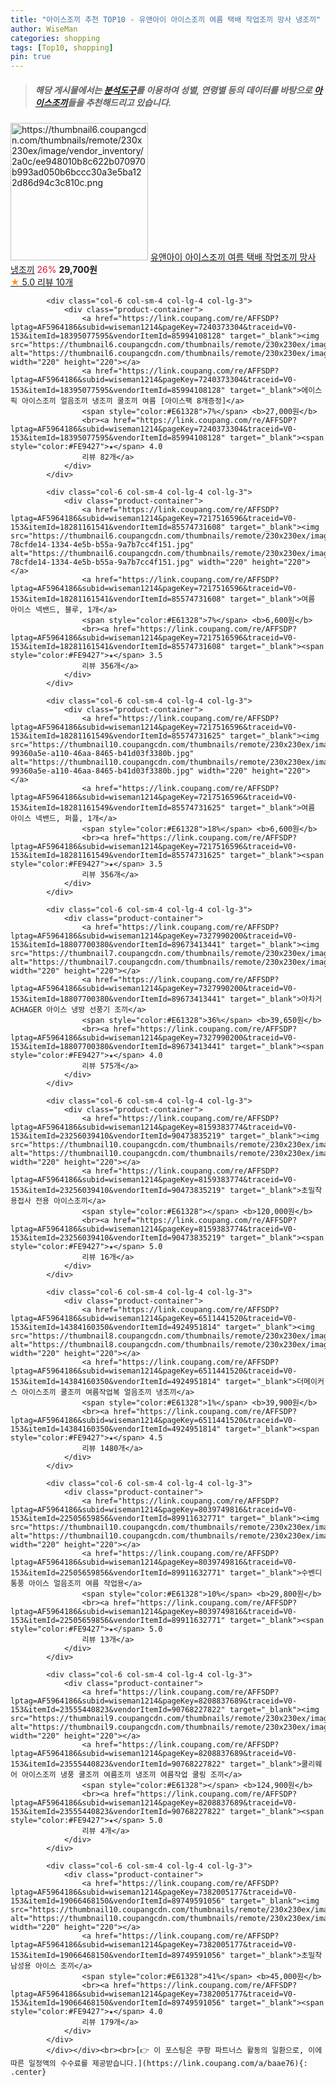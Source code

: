 ```yaml
---
title: "아이스조끼 추천 TOP10 - 유앤아이 아이스조끼 여름 택배 작업조끼 망사 냉조끼"
author: WiseMan
categories: shopping
tags: [Top10, shopping]
pin: true
---
```


> ##### 해당 게시물에서는 [**분석도구**](https://itemscout.io/)를 이용하여 **성별**, **연령별** 등의 데이터를 바탕으로 [**아이스조끼**](https://link.coupang.com/a/baae76)들을 추천해드리고 있습니다.
<div class="container"><div class="row">
            <div class="col-6 col-sm-4 col-lg-4 col-lg-3">
                <div class="product-container">
                    <a href="https://link.coupang.com/re/AFFSDP?lptag=AF5964186&subid=wiseman1214&pageKey=8229145738&traceid=V0-153&itemId=23677562658&vendorItemId=90702771115" target="_blank"><img src="https://thumbnail6.coupangcdn.com/thumbnails/remote/230x230ex/image/vendor_inventory/2a0c/ee948010b8c622b070970b993ad050b6bccc30a3e5ba122d86d94c3c810c.png" alt="https://thumbnail6.coupangcdn.com/thumbnails/remote/230x230ex/image/vendor_inventory/2a0c/ee948010b8c622b070970b993ad050b6bccc30a3e5ba122d86d94c3c810c.png" width="220" height="220"></a>
                    <a href="https://link.coupang.com/re/AFFSDP?lptag=AF5964186&subid=wiseman1214&pageKey=8229145738&traceid=V0-153&itemId=23677562658&vendorItemId=90702771115" target="_blank">유앤아이 아이스조끼 여름 택배 작업조끼 망사 냉조끼</a>
                    <span style="color:#E61328">26%</span> <b>29,700원</b>
                    <br><a href="https://link.coupang.com/re/AFFSDP?lptag=AF5964186&subid=wiseman1214&pageKey=8229145738&traceid=V0-153&itemId=23677562658&vendorItemId=90702771115" target="_blank"><span style="color:#FE9427">★</span> 5.0
                    리뷰 10개</a>
                </div>
            </div>
            
            <div class="col-6 col-sm-4 col-lg-4 col-lg-3">
                <div class="product-container">
                    <a href="https://link.coupang.com/re/AFFSDP?lptag=AF5964186&subid=wiseman1214&pageKey=7240373304&traceid=V0-153&itemId=18395077595&vendorItemId=85994108128" target="_blank"><img src="https://thumbnail6.coupangcdn.com/thumbnails/remote/230x230ex/image/vendor_inventory/c1b1/09fd1a8e7afee7ca5d613b503d0a97cb0bc0f76e5b4fecbbf9c4d1b74544.jpg" alt="https://thumbnail6.coupangcdn.com/thumbnails/remote/230x230ex/image/vendor_inventory/c1b1/09fd1a8e7afee7ca5d613b503d0a97cb0bc0f76e5b4fecbbf9c4d1b74544.jpg" width="220" height="220"></a>
                    <a href="https://link.coupang.com/re/AFFSDP?lptag=AF5964186&subid=wiseman1214&pageKey=7240373304&traceid=V0-153&itemId=18395077595&vendorItemId=85994108128" target="_blank">에이스픽 아이스조끼 얼음조끼 냉조끼 쿨조끼 여름 [아이스팩 8개증정]</a>
                    <span style="color:#E61328">7%</span> <b>27,000원</b>
                    <br><a href="https://link.coupang.com/re/AFFSDP?lptag=AF5964186&subid=wiseman1214&pageKey=7240373304&traceid=V0-153&itemId=18395077595&vendorItemId=85994108128" target="_blank"><span style="color:#FE9427">★</span> 4.0
                    리뷰 82개</a>
                </div>
            </div>
            
            <div class="col-6 col-sm-4 col-lg-4 col-lg-3">
                <div class="product-container">
                    <a href="https://link.coupang.com/re/AFFSDP?lptag=AF5964186&subid=wiseman1214&pageKey=7217516596&traceid=V0-153&itemId=18281161541&vendorItemId=85574731608" target="_blank"><img src="https://thumbnail6.coupangcdn.com/thumbnails/remote/230x230ex/image/retail/images/7030432203504785-78cfde14-1334-4e5b-b55a-9a7b7cc4f151.jpg" alt="https://thumbnail6.coupangcdn.com/thumbnails/remote/230x230ex/image/retail/images/7030432203504785-78cfde14-1334-4e5b-b55a-9a7b7cc4f151.jpg" width="220" height="220"></a>
                    <a href="https://link.coupang.com/re/AFFSDP?lptag=AF5964186&subid=wiseman1214&pageKey=7217516596&traceid=V0-153&itemId=18281161541&vendorItemId=85574731608" target="_blank">여름 아이스 넥밴드, 블루, 1개</a>
                    <span style="color:#E61328">7%</span> <b>6,600원</b>
                    <br><a href="https://link.coupang.com/re/AFFSDP?lptag=AF5964186&subid=wiseman1214&pageKey=7217516596&traceid=V0-153&itemId=18281161541&vendorItemId=85574731608" target="_blank"><span style="color:#FE9427">★</span> 3.5
                    리뷰 356개</a>
                </div>
            </div>
            
            <div class="col-6 col-sm-4 col-lg-4 col-lg-3">
                <div class="product-container">
                    <a href="https://link.coupang.com/re/AFFSDP?lptag=AF5964186&subid=wiseman1214&pageKey=7217516596&traceid=V0-153&itemId=18281161549&vendorItemId=85574731625" target="_blank"><img src="https://thumbnail10.coupangcdn.com/thumbnails/remote/230x230ex/image/retail/images/4914123443945227-99360a5e-a110-46aa-8465-b41d03f3380b.jpg" alt="https://thumbnail10.coupangcdn.com/thumbnails/remote/230x230ex/image/retail/images/4914123443945227-99360a5e-a110-46aa-8465-b41d03f3380b.jpg" width="220" height="220"></a>
                    <a href="https://link.coupang.com/re/AFFSDP?lptag=AF5964186&subid=wiseman1214&pageKey=7217516596&traceid=V0-153&itemId=18281161549&vendorItemId=85574731625" target="_blank">여름 아이스 넥밴드, 퍼플, 1개</a>
                    <span style="color:#E61328">18%</span> <b>6,600원</b>
                    <br><a href="https://link.coupang.com/re/AFFSDP?lptag=AF5964186&subid=wiseman1214&pageKey=7217516596&traceid=V0-153&itemId=18281161549&vendorItemId=85574731625" target="_blank"><span style="color:#FE9427">★</span> 3.5
                    리뷰 356개</a>
                </div>
            </div>
            
            <div class="col-6 col-sm-4 col-lg-4 col-lg-3">
                <div class="product-container">
                    <a href="https://link.coupang.com/re/AFFSDP?lptag=AF5964186&subid=wiseman1214&pageKey=7327990200&traceid=V0-153&itemId=18807700380&vendorItemId=89673413441" target="_blank"><img src="https://thumbnail7.coupangcdn.com/thumbnails/remote/230x230ex/image/vendor_inventory/c1ec/b60874e25f6d516615cf2b2ed8db1b36d70aff503791e130d4d26922a748.jpg" alt="https://thumbnail7.coupangcdn.com/thumbnails/remote/230x230ex/image/vendor_inventory/c1ec/b60874e25f6d516615cf2b2ed8db1b36d70aff503791e130d4d26922a748.jpg" width="220" height="220"></a>
                    <a href="https://link.coupang.com/re/AFFSDP?lptag=AF5964186&subid=wiseman1214&pageKey=7327990200&traceid=V0-153&itemId=18807700380&vendorItemId=89673413441" target="_blank">아차거 ACHAGER 아이스 냉방 선풍기 조끼</a>
                    <span style="color:#E61328">36%</span> <b>39,650원</b>
                    <br><a href="https://link.coupang.com/re/AFFSDP?lptag=AF5964186&subid=wiseman1214&pageKey=7327990200&traceid=V0-153&itemId=18807700380&vendorItemId=89673413441" target="_blank"><span style="color:#FE9427">★</span> 4.0
                    리뷰 575개</a>
                </div>
            </div>
            
            <div class="col-6 col-sm-4 col-lg-4 col-lg-3">
                <div class="product-container">
                    <a href="https://link.coupang.com/re/AFFSDP?lptag=AF5964186&subid=wiseman1214&pageKey=8159383774&traceid=V0-153&itemId=23256039410&vendorItemId=90473835219" target="_blank"><img src="https://thumbnail10.coupangcdn.com/thumbnails/remote/230x230ex/image/vendor_inventory/a29b/b035002f9b70a1df76aef97e459b29775ccbf60f1f6ed87e41e29b2f0c87.jpg" alt="https://thumbnail10.coupangcdn.com/thumbnails/remote/230x230ex/image/vendor_inventory/a29b/b035002f9b70a1df76aef97e459b29775ccbf60f1f6ed87e41e29b2f0c87.jpg" width="220" height="220"></a>
                    <a href="https://link.coupang.com/re/AFFSDP?lptag=AF5964186&subid=wiseman1214&pageKey=8159383774&traceid=V0-153&itemId=23256039410&vendorItemId=90473835219" target="_blank">초밀착 용접사 전용 아이스조끼</a>
                    <span style="color:#E61328"></span> <b>120,000원</b>
                    <br><a href="https://link.coupang.com/re/AFFSDP?lptag=AF5964186&subid=wiseman1214&pageKey=8159383774&traceid=V0-153&itemId=23256039410&vendorItemId=90473835219" target="_blank"><span style="color:#FE9427">★</span> 5.0
                    리뷰 16개</a>
                </div>
            </div>
            
            <div class="col-6 col-sm-4 col-lg-4 col-lg-3">
                <div class="product-container">
                    <a href="https://link.coupang.com/re/AFFSDP?lptag=AF5964186&subid=wiseman1214&pageKey=6511441520&traceid=V0-153&itemId=14384160350&vendorItemId=4924951814" target="_blank"><img src="https://thumbnail8.coupangcdn.com/thumbnails/remote/230x230ex/image/vendor_inventory/11c1/9503a2b98057e4743284383318c2435b7dc25ad1346fa24c39548a990eca.jpg" alt="https://thumbnail8.coupangcdn.com/thumbnails/remote/230x230ex/image/vendor_inventory/11c1/9503a2b98057e4743284383318c2435b7dc25ad1346fa24c39548a990eca.jpg" width="220" height="220"></a>
                    <a href="https://link.coupang.com/re/AFFSDP?lptag=AF5964186&subid=wiseman1214&pageKey=6511441520&traceid=V0-153&itemId=14384160350&vendorItemId=4924951814" target="_blank">더메이커스 아이스조끼 쿨조끼 여름작업복 얼음조끼 냉조끼</a>
                    <span style="color:#E61328">1%</span> <b>39,900원</b>
                    <br><a href="https://link.coupang.com/re/AFFSDP?lptag=AF5964186&subid=wiseman1214&pageKey=6511441520&traceid=V0-153&itemId=14384160350&vendorItemId=4924951814" target="_blank"><span style="color:#FE9427">★</span> 4.5
                    리뷰 1480개</a>
                </div>
            </div>
            
            <div class="col-6 col-sm-4 col-lg-4 col-lg-3">
                <div class="product-container">
                    <a href="https://link.coupang.com/re/AFFSDP?lptag=AF5964186&subid=wiseman1214&pageKey=8039749816&traceid=V0-153&itemId=22505659856&vendorItemId=89911632771" target="_blank"><img src="https://thumbnail10.coupangcdn.com/thumbnails/remote/230x230ex/image/vendor_inventory/21e9/f776d742a0878b3a9d53b9a55e849e6b223230510ccc4c3312d0bc1fb80b.jpg" alt="https://thumbnail10.coupangcdn.com/thumbnails/remote/230x230ex/image/vendor_inventory/21e9/f776d742a0878b3a9d53b9a55e849e6b223230510ccc4c3312d0bc1fb80b.jpg" width="220" height="220"></a>
                    <a href="https://link.coupang.com/re/AFFSDP?lptag=AF5964186&subid=wiseman1214&pageKey=8039749816&traceid=V0-153&itemId=22505659856&vendorItemId=89911632771" target="_blank">수벤디 통풍 아이스 얼음조끼 여름 작업용</a>
                    <span style="color:#E61328">10%</span> <b>29,800원</b>
                    <br><a href="https://link.coupang.com/re/AFFSDP?lptag=AF5964186&subid=wiseman1214&pageKey=8039749816&traceid=V0-153&itemId=22505659856&vendorItemId=89911632771" target="_blank"><span style="color:#FE9427">★</span> 5.0
                    리뷰 13개</a>
                </div>
            </div>
            
            <div class="col-6 col-sm-4 col-lg-4 col-lg-3">
                <div class="product-container">
                    <a href="https://link.coupang.com/re/AFFSDP?lptag=AF5964186&subid=wiseman1214&pageKey=8208837689&traceid=V0-153&itemId=23555440823&vendorItemId=90768227822" target="_blank"><img src="https://thumbnail9.coupangcdn.com/thumbnails/remote/230x230ex/image/vendor_inventory/0e3f/f23cfbc8d30824c692c4a24690cee81f506a9a5ca667b0e05c596214bcc8.png" alt="https://thumbnail9.coupangcdn.com/thumbnails/remote/230x230ex/image/vendor_inventory/0e3f/f23cfbc8d30824c692c4a24690cee81f506a9a5ca667b0e05c596214bcc8.png" width="220" height="220"></a>
                    <a href="https://link.coupang.com/re/AFFSDP?lptag=AF5964186&subid=wiseman1214&pageKey=8208837689&traceid=V0-153&itemId=23555440823&vendorItemId=90768227822" target="_blank">쿨리웨어 아이스조끼 냉풍 쿨조끼 여름조끼 냉조끼 여름작업 쿨링 조끼</a>
                    <span style="color:#E61328"></span> <b>124,900원</b>
                    <br><a href="https://link.coupang.com/re/AFFSDP?lptag=AF5964186&subid=wiseman1214&pageKey=8208837689&traceid=V0-153&itemId=23555440823&vendorItemId=90768227822" target="_blank"><span style="color:#FE9427">★</span> 5.0
                    리뷰 4개</a>
                </div>
            </div>
            
            <div class="col-6 col-sm-4 col-lg-4 col-lg-3">
                <div class="product-container">
                    <a href="https://link.coupang.com/re/AFFSDP?lptag=AF5964186&subid=wiseman1214&pageKey=7382005177&traceid=V0-153&itemId=19066468150&vendorItemId=89749591056" target="_blank"><img src="https://thumbnail10.coupangcdn.com/thumbnails/remote/230x230ex/image/vendor_inventory/9f3a/85933a74e5cffc98d3742f265818cf1cdc0c80e4132a435efe8633e4eed8.jpg" alt="https://thumbnail10.coupangcdn.com/thumbnails/remote/230x230ex/image/vendor_inventory/9f3a/85933a74e5cffc98d3742f265818cf1cdc0c80e4132a435efe8633e4eed8.jpg" width="220" height="220"></a>
                    <a href="https://link.coupang.com/re/AFFSDP?lptag=AF5964186&subid=wiseman1214&pageKey=7382005177&traceid=V0-153&itemId=19066468150&vendorItemId=89749591056" target="_blank">초밀착 남성용 아이스 조끼</a>
                    <span style="color:#E61328">41%</span> <b>45,000원</b>
                    <br><a href="https://link.coupang.com/re/AFFSDP?lptag=AF5964186&subid=wiseman1214&pageKey=7382005177&traceid=V0-153&itemId=19066468150&vendorItemId=89749591056" target="_blank"><span style="color:#FE9427">★</span> 4.0
                    리뷰 179개</a>
                </div>
            </div>
            </div></div><br><br>[👉 이 포스팅은 쿠팡 파트너스 활동의 일환으로, 이에 따른 일정액의 수수료를 제공받습니다.](https://link.coupang.com/a/baae76){: .center}